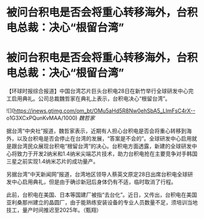 # 被问台积电是否会将重心转移海外，台积电总裁：决心“根留台湾”

# 被问台积电是否会将重心转移海外，台积电总裁：决心“根留台湾”

【环球时报综合报道】中国台湾芯片巨头台积电28日在新竹举行全球研发中心完工启用典礼。公司总裁魏哲家在典礼上表示，台积电决心“根留台湾”。

![](https://inews.gtimg.com/om_bt/OMu5aHd5R8Nw0ehSbA5_LlmFsC4rX--
o1G3XCxPQunKvMAA/1000) _魏哲家_

据台湾“中央社”报道，魏哲家表示，近期有人担心台积电是否会将重心转移到海外，以及台积电是否会停止在台湾的发展，“答案是不会的”。全球研发中心启用就是跟台湾民众展现台积电“根留台湾”的决心。台积电方面透露，新建的全球研发中心将致力于开发2纳米和1.4纳米尖端芯片技术，助力台积电抢在主要竞争对手韩国三星之前实现1.4纳米芯片的成功量产。

另据台湾“中天新闻网”报道，台湾地区领导人蔡英文原定28日出席台积电全球研发中心启用典礼，但是由于确诊新冠后身体仍有不适，临时取消了行程。

此前，台积电在美国、日本等国建厂被指“去台化”。近日，又传出，台积电在美国亚利桑那州建立的晶圆厂，由于能熟练安装设备的专业人员数量不足，须培训当地技工，量产时间推迟至2025年。（甄翔）


